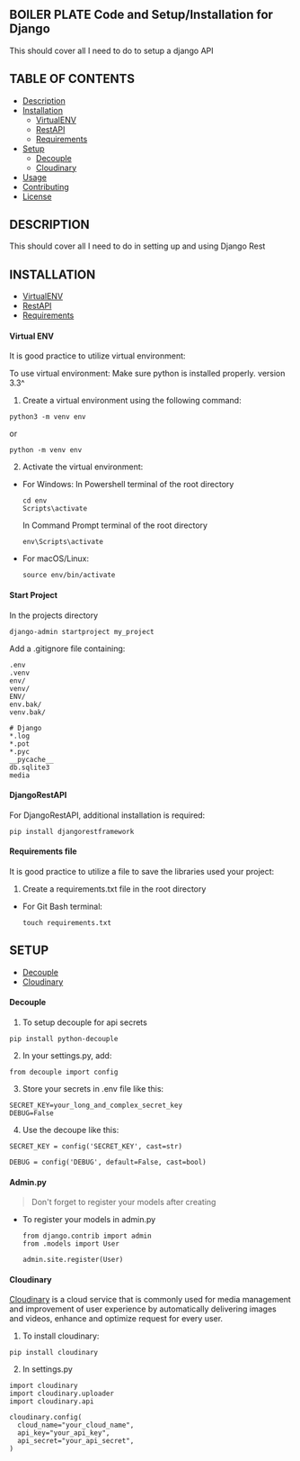 ## BOILER PLATE Code and Setup/Installation for Django
This should cover all I need to do to setup a django API

## TABLE OF CONTENTS

- [Description](#description)
- [Installation](#installation)
  - [VirtualENV](#virtual-env)
  - [RestAPI](#djangorestapi)
  - [Requirements](#requirements-file)
- [Setup](#setup)
  - [Decouple](#decouple)
  - [Cloudinary](#cloudinary)
- [Usage](#usage)
- [Contributing](#contributing)
- [License](#license)

## DESCRIPTION
This should cover all I need to do in setting up and using Django Rest 

## INSTALLATION

- [VirtualENV](#virtual-env)
- [RestAPI](#djangorestapi)
- [Requirements](#requirements-file)

#### Virtual ENV
It is good practice to utilize virtual environment:

To use virtual environment:
<small style="font-size: 0.875rem;">Make sure python is installed properly. version 3.3^</small>

1. Create a virtual environment using the following command:
  ```
  python3 -m venv env
  ```
  or 
  ```
  python -m venv env
  ```

2. Activate the virtual environment:

- For Windows:
  In Powershell terminal of the root directory
  ```
  cd env
  Scripts\activate
  ```
  In Command Prompt terminal of the root directory
  ```
  env\Scripts\activate
  ```

- For macOS/Linux:

  ```
  source env/bin/activate
  ```

#### Start Project
In the projects directory 
  ```
  django-admin startproject my_project
  ```

Add a .gitignore file containing: 
  ```
  .env 
  .venv 
  env/ 
  venv/ 
  ENV/ 
  env.bak/ 
  venv.bak/ 

  # Django
  *.log
  *.pot
  *.pyc
  __pycache__
  db.sqlite3
  media
  ```

#### DjangoRestAPI
For DjangoRestAPI, additional installation is required:
```
pip install djangorestframework
```

#### Requirements file 
It is good practice to utilize a file to save the libraries used your project:
1. Create a requirements.txt file in the root directory
- For Git Bash terminal:
  ```
  touch requirements.txt
  ```


## SETUP
- [Decouple](#decouple)
- [Cloudinary](#cloudinary)

#### Decouple
1. To setup decouple for api secrets
  ```
  pip install python-decouple
  ```

2. In your settings.py, add:
  ```
  from decouple import config
  ```

3. Store your secrets in .env file like this:
  ```
  SECRET_KEY=your_long_and_complex_secret_key
  DEBUG=False
  ```

4. Use the decoupe like this:
  ```
  SECRET_KEY = config('SECRET_KEY', cast=str)
  ```

  ```
  DEBUG = config('DEBUG', default=False, cast=bool)
  ```

#### Admin.py
> Don't forget to register your models after creating
- To register your models in admin.py
  ```
  from django.contrib import admin
  from .models import User

  admin.site.register(User)
  ```

#### Cloudinary
[Cloudinary](https://cloudinary.com) is a cloud service that is commonly used for media management and improvement of user experience by automatically delivering images and videos, enhance and optimize request for every user.

1. To install cloudinary:
  ```
  pip install cloudinary
  ```

2. In settings.py
  ```
  import cloudinary
  import cloudinary.uploader
  import cloudinary.api

  cloudinary.config(
    cloud_name="your_cloud_name",
    api_key="your_api_key",
    api_secret="your_api_secret",
  )
  ```
